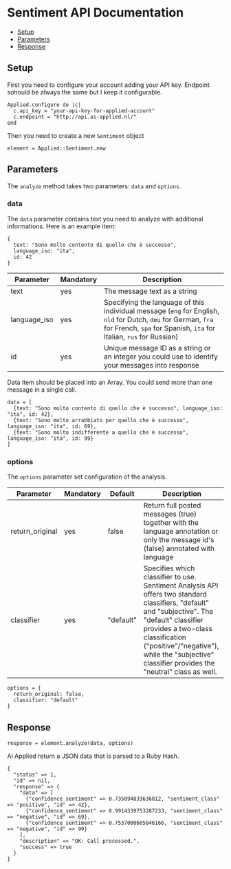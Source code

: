 # Sentiment API Documentation

- [Setup](#setup)
- [Parameters](#parameters)
- [Response](#response)

## Setup

First you need to configure your account adding your API key. Endpoint sohould be always the same but I keep it configurable.

```
Applied.configure do |c|
  c.api_key = "your-api-key-for-applied-account"
  c.endpoint = "http://api.ai-applied.nl/"
end
```

Then you need to create a new ```Sentiment``` object

```
element = Applied::Sentiment.new
```

## Parameters

The ```analyze``` method takes two parameters: ```data``` and ```options```.

### data

The ```data``` parameter contains text you need to analyze with additional informations. Here is an example item:

```
{
  text: "Sono molto contento di quello che è successo",
  language_iso: "ita",
  id: 42
}
```

| Parameter | Mandatory | Description |
| --------- | --------- | ----------- |
| text | yes | The message text as a string |
| language_iso | yes | Specifying the language of this individual message (```eng``` for English, ```nld``` for Dutch, ```deu``` for German, ```fra``` for French, ```spa``` for Spanish, ```ita``` for Italian, ```rus``` for Russian) |
| id | yes | Unique message ID as a string or an integer you could use to identify your messages into response |

Data item should be placed into an Array.
You could send more than one message in a single call.

```
data = [
  {text: "Sono molto contento di quello che è successo", language_iso: "ita", id: 42},
  {text: "Sono molto arrabbiato per quello che è successo", language_iso: "ita", id: 69},
  {text: "Sono molto indifferente a quello che è successo", language_iso: "ita", id: 99}
]
```

### options

The ```options``` parameter set configuration of the analysis.

| Parameter | Mandatory | Default | Description |
| --------- | --------- | ------- | ----------- |
| return_original | yes | false | Return full posted messages (true) together with the language annotation or only the message id's (false) annotated with language |
| classifier | yes | "default" | Specifies which classifier to use. Sentiment Analysis API offers two standard classifiers, "default" and "subjective". The "default" classifier provides a two-class classification ("positive"/"negative"), while the "subjective" classifier provides the "neutral" class as well. |

```
options = {
  return_original: false, 
  classifier: "default"
}
```

## Response

```
response = element.analyze(data, options)
```

Ai Applied return a JSON data that is parsed to a Ruby Hash.

```
{
  "status" => 1, 
  "id" => nil, 
  "response" => {
    "data" => [
      {"confidence_sentiment" => 0.735094833636812, "sentiment_class" => "positive", "id" => 42}, 
      {"confidence_sentiment" => 0.9914339753287233, "sentiment_class" => "negative", "id" => 69}, 
      {"confidence_sentiment" => 0.7537000605846166, "sentiment_class" => "negative", "id" => 99}
    ], 
    "description" => "OK: Call processed.", 
    "success" => true
  }
}
```